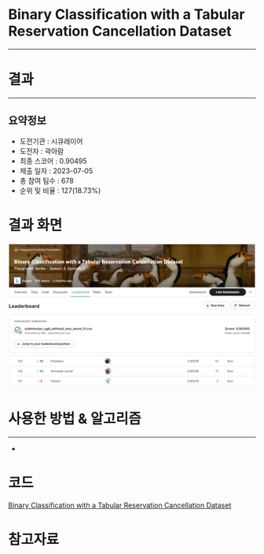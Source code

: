 # Binary Classification with a Tabular Reservation Cancellation Dataset
***
# 결과
***
## 요약정보
- 도전기관 : 시큐레이어
- 도전자 : 곽아람
- 최종 스코어 : 0.90495
- 제출 일자 : 2023-07-05
- 총 참여 팀수 : 678
- 순위 및 비율 : 127(18.73%)

# 결과 화면
<img src="https://github.com/Arammmmm/kaggle/blob/e476fd908e64857c8acac005d9ac43da9a6300d0/Binary%20Classification%20with%20a%20Tabular%20Reservation%20Cancellation%20Dataset/img/score.png">
<img src="https://github.com/Arammmmm/kaggle/blob/e476fd908e64857c8acac005d9ac43da9a6300d0/Binary%20Classification%20with%20a%20Tabular%20Reservation%20Cancellation%20Dataset/img/leaderboard.png">

# 사용한 방법 & 알고리즘
***
- 
# 코드
[Binary Classification with a Tabular Reservation Cancellation Dataset](https://github.com/Arammmmm/kaggle/blob/e476fd908e64857c8acac005d9ac43da9a6300d0/Binary%20Classification%20with%20a%20Tabular%20Reservation%20Cancellation%20Dataset/Binary%20Classification%20with%20a%20Tabular%20Reservation%20Cancellation%20Dataset.ipynb)
# 참고자료
